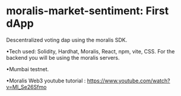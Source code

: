 # moralis-market-sentiment: First dApp 

Descentralized voting dap using the moralis SDK.

•Tech used: Solidity, Hardhat, Moralis, React, npm, vite, CSS. For the backend you will be using the moralis servers.

•Mumbai testnet.

•Moralis Web3 youtube tutorial : https://www.youtube.com/watch?v=MI_Se26Sfmo
